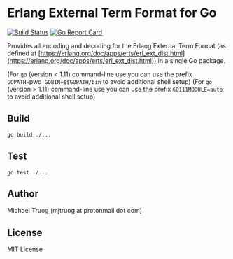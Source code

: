 Erlang External Term Format for Go
==================================

[![Build Status](https://app.travis-ci.com/okeuday/erlang_go.svg?branch=master)](https://app.travis-ci.com/okeuday/erlang_go) [![Go Report Card](https://goreportcard.com/badge/github.com/okeuday/erlang_go?maxAge=3600)](https://goreportcard.com/report/github.com/okeuday/erlang_go)

Provides all encoding and decoding for the Erlang External Term Format
(as defined at [https://erlang.org/doc/apps/erts/erl_ext_dist.html](https://erlang.org/doc/apps/erts/erl_ext_dist.html))
in a single Go package.

(For `go` (version < 1.11) command-line use you can use the prefix
 `GOPATH=`pwd` GOBIN=$$GOPATH/bin` to avoid additional shell setup)
(For `go` (version > 1.11) command-line use you can use the prefix
 `GO111MODULE=auto` to avoid additional shell setup)

Build
-----

    go build ./...

Test
----

    go test ./...

Author
------

Michael Truog (mjtruog at protonmail dot com)

License
-------

MIT License
